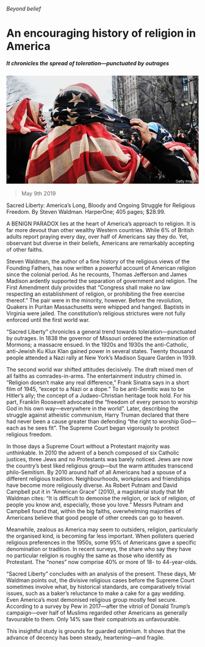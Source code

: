 ###### Beyond belief

# An encouraging history of religion in America 

##### It chronicles the spread of toleration—punctuated by outrages 

![image](images/20190511_BKP006_0.jpg) 

> May 9th 2019 

Sacred Liberty: America’s Long, Bloody and Ongoing Struggle for Religious Freedom. By Steven Waldman. HarperOne; 405 pages; $28.99.  

A BENIGN PARADOX lies at the heart of America’s approach to religion. It is far more devout than other wealthy Western countries. While 6% of British adults report praying every day, over half of Americans say they do. Yet, observant but diverse in their beliefs, Americans are remarkably accepting of other faiths. 

Steven Waldman, the author of a fine history of the religious views of the Founding Fathers, has now written a powerful account of American religion since the colonial period. As he recounts, Thomas Jefferson and James Madison ardently supported the separation of government and religion. The First Amendment duly provides that “Congress shall make no law respecting an establishment of religion, or prohibiting the free exercise thereof.” The pair were in the minority, however. Before the revolution, Quakers in Puritan Massachusetts were whipped and hanged. Baptists in Virginia were jailed. The constitution’s religious strictures were not fully enforced until the first world war. 

“Sacred Liberty” chronicles a general trend towards toleration—punctuated by outrages. In 1838 the governor of Missouri ordered the extermination of Mormons; a massacre ensued. In the 1920s and 1930s the anti-Catholic, anti-Jewish Ku Klux Klan gained power in several states. Twenty thousand people attended a Nazi rally at New York’s Madison Square Garden in 1939. 

The second world war shifted attitudes decisively. The draft mixed men of all faiths as comrades-in-arms. The entertainment industry chimed in. “Religion doesn’t make any real difference,” Frank Sinatra says in a short film of 1945, “except to a Nazi or a dope.” To be anti-Semitic was to be Hitler’s ally; the concept of a Judaeo-Christian heritage took hold. For his part, Franklin Roosevelt advocated the “freedom of every person to worship God in his own way—everywhere in the world”. Later, describing the struggle against atheistic communism, Harry Truman declared that there had never been a cause greater than defending “the right to worship God—each as he sees fit”. The Supreme Court began vigorously to protect religious freedom. 

In those days a Supreme Court without a Protestant majority was unthinkable. In 2010 the advent of a bench composed of six Catholic justices, three Jews and no Protestants was barely noticed. Jews are now the country’s best liked religious group—but the warm attitudes transcend philo-Semitism. By 2010 around half of all Americans had a spouse of a different religious tradition. Neighbourhoods, workplaces and friendships have become more religiously diverse. As Robert Putnam and David Campbell put it in “American Grace” (2010), a magisterial study that Mr Waldman cites: “It is difficult to demonise the religion, or lack of religion, of people you know and, especially, those you love.” Messrs Putnam and Campbell found that, within the big faiths, overwhelming majorities of Americans believe that good people of other creeds can go to heaven. 

Meanwhile, zealous as America may seem to outsiders, religion, particularly the organised kind, is becoming far less important. When pollsters queried religious preferences in the 1950s, some 95% of Americans gave a specific denomination or tradition. In recent surveys, the share who say they have no particular religion is roughly the same as those who identify as Protestant. The “nones” now comprise 40% or more of 18- to 44-year-olds. 

“Sacred Liberty” concludes with an analysis of the present. These days, Mr Waldman points out, the divisive religious cases before the Supreme Court sometimes involve what, by historical standards, are comparatively trivial issues, such as a baker’s reluctance to make a cake for a gay wedding. Even America’s most demonised religious group mostly feel secure. According to a survey by Pew in 2017—after the vitriol of Donald Trump’s campaign—over half of Muslims regarded other Americans as generally favourable to them. Only 14% saw their compatriots as unfavourable. 

This insightful study is grounds for guarded optimism. It shows that the advance of decency has been steady, heartening—and fragile. 

